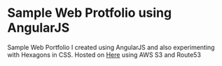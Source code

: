 # Sample Web Protfolio using AngularJS

Sample Web Portfolio I created using AngularJS and also experimenting with Hexagons in CSS.
Hosted on [Here](andy-tran.ca) using AWS S3 and Route53

